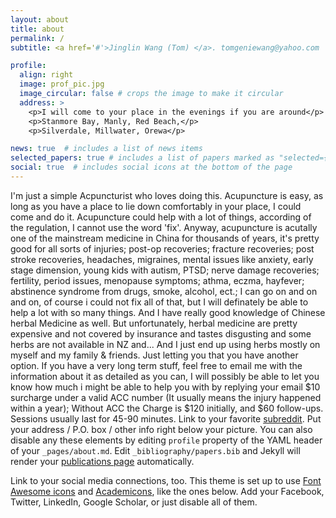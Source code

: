 ```yaml
---
layout: about
title: about
permalink: /
subtitle: <a href='#'>Jinglin Wang (Tom) </a>. tomgeniewang@yahoo.com

profile:
  align: right
  image: prof_pic.jpg
  image_circular: false # crops the image to make it circular
  address: >
    <p>I will come to your place in the evenings if you are around</p>
    <p>Stanmore Bay, Manly, Red Beach,</p>
    <p>Silverdale, Millwater, Orewa</p>

news: true  # includes a list of news items
selected_papers: true # includes a list of papers marked as "selected={true}"
social: true  # includes social icons at the bottom of the page
---
```


I'm just a simple Acpuncturist who loves doing this. Acupuncture is easy, as long as you have a place to lie down comfortably in your place, I could come and do it. Acupuncture could help with a lot of things, according of the regulation, I cannot use the word 'fix'. Anyway, acupuncture is acutally one of the mainstream medicine in China for thousands of years, it's pretty good for all sorts of injuries; post-op recoveries; fracture recoveries; post stroke recoveries, headaches, migraines, mental issues like anxiety, early stage dimension, young kids with autism, PTSD; nerve damage recoveries; fertility, period issues, menopause symptoms; athma, eczma, hayfever; abstinence syndrome from drugs, smoke, alcohol, ect.; I can go on and on and on, of course i could not fix all of that, but I will definately be able to help a lot with so many things. 
And I have really good knowledge of Chinese herbal Medicine as well. But unfortunately, herbal medicine are pretty expensive and not covered by insurance and tastes disgusting and some herbs are not available in NZ and... And I just end up using herbs mostly on myself and my family & friends. Just letting you that you have another option.
If you have a very long term stuff, feel free to email me with the information about it as detailed as you can, I will possibly be able to let you know how much i might be able to help you with by replying your email
$10 surcharge under a valid ACC number (It usually means the injury happened within a year); Without ACC the Charge is $120 initially, and $60 follow-ups. Sessions usually last for 45-90 minutes. Link to your favorite [subreddit](http://reddit.com). 
Put your address / P.O. box / other info right below your picture. You can also disable any these elements by editing `profile` property of the YAML header of your `_pages/about.md`. Edit `_bibliography/papers.bib` and Jekyll will render your [publications page](/al-folio/publications/) automatically.

Link to your social media connections, too. This theme is set up to use [Font Awesome icons](http://fortawesome.github.io/Font-Awesome/) and [Academicons](https://jpswalsh.github.io/academicons/), like the ones below. Add your Facebook, Twitter, LinkedIn, Google Scholar, or just disable all of them.
